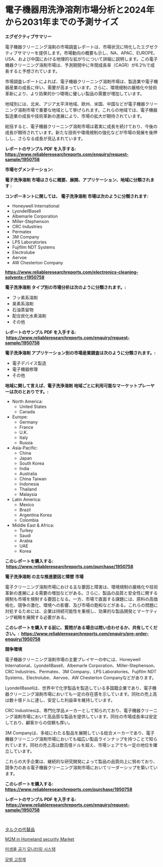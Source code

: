 <p><h1>電子機器用洗浄溶剤市場分析と2024年から2031年までの予測サイズ</h1></p><p><strong>エグゼクティブサマリー</strong></p>
<p><p>電子機器クリーニング溶剤の市場調査レポートは、市場状況に特化したエグゼクティブサマリーを提供します。市場動向の概要も示し、NA、APAC、EUROPE、USA、および中国における地理的な拡がりについて詳細に説明します。この電子機器クリーニング溶剤市場は、予測期間中に年間成長率（CAGR）が6.2％で成長すると予想されています。</p><p>市場調査レポートによれば、電子機器クリーニング溶剤市場は、製造業や電子機器産業の成長に伴い、需要が高まっています。さらに、環境規制の厳格化や技術革新により、より効果的かつ環境に優しい製品の需要が増加しています。</p><p>地域別には、北米、アジア太平洋地域、欧州、米国、中国などが電子機器クリーニング溶剤市場で重要な地域として挙げられます。これらの地域では、電子機器製造業の成長や技術革新の進展により、市場の拡大が期待されています。</p><p>総括すると、電子機器クリーニング溶剤市場は着実に成長を続けており、今後の成長が期待されています。新たな技術や環境規制の強化などが市場の発展を後押しし、さらなる成長が見込まれています。</p></p>
<p><strong>レポートのサンプル PDF を入手する: <a href="https://www.reliableresearchreports.com/enquiry/request-sample/1950758">https://www.reliableresearchreports.com/enquiry/request-sample/1950758</a></strong></p>
<p><strong>市場セグメンテーション:</strong></p>
<p><strong> 電子洗浄溶剤 市場はさらに概要、展開、アプリケーション、地域に分類されます :</strong></p>
<p><strong>コンポーネントに関しては、 電子洗浄溶剤 市場は次のように分類されます: &nbsp;</strong></p>
<p><ul><li>Honeywell International</li><li>LyondellBasell</li><li>Albemarle Corporation</li><li>Miller-Stephenson</li><li>CRC Industries</li><li>Permatex</li><li>3M Company</li><li>LPS Laboratories</li><li>Fujifilm NDT Systems</li><li>Electrolube</li><li>Aervoe</li><li>AW Chesterton Company</li></ul></p>
<p><strong><a href="https://www.reliableresearchreports.com/electronics-cleaning-solvents-r1950758">https://www.reliableresearchreports.com/electronics-cleaning-solvents-r1950758</a></strong></p>
<p><strong> 電子洗浄溶剤 タイプ別の市場分析は次のように分類されます。:</strong></p>
<p><ul><li>フッ素系溶剤</li><li>臭素系溶剤</li><li>石油蒸留物</li><li>配合炭化水素溶剤</li><li>その他</li></ul></p>
<p><strong>レポートのサンプル PDF を入手する: &nbsp;<a href="https://www.reliableresearchreports.com/enquiry/request-sample/1950758">https://www.reliableresearchreports.com/enquiry/request-sample/1950758</a></strong></p>
<p><strong> 電子洗浄溶剤 アプリケーション別の市場産業調査は次のように分類されます。:</strong></p>
<p><ul><li>電子デバイス製造</li><li>電子機器修理</li><li>その他</li></ul></p>
<p><strong>地域に関して言えば、電子洗浄溶剤 地域ごとに利用可能なマーケットプレーヤーは次のとおりです。:</strong></p>
<p><ul>
    <li>
        North America:
        <ul>
            <li>United States</li>
            <li>Canada</li>
        </ul>
    </li>
    <li>
        Europe:
        <ul>
            <li>Germany</li>
            <li>France</li>
            <li>U.K.</li>
            <li>Italy</li>
            <li>Russia</li>
        </ul>
    </li>
    <li>
        Asia-Pacific:
        <ul>
            <li>China</li>
            <li>Japan</li>
            <li>South Korea</li>
            <li>India</li>
            <li>Australia</li>
            <li>China Taiwan</li>
            <li>Indonesia</li>
            <li>Thailand</li>
            <li>Malaysia</li>
        </ul>
    </li>
    <li>
        Latin America:
        <ul>
            <li>Mexico</li>
            <li>Brazil</li>
            <li>Argentina Korea</li>
            <li>Colombia</li>
        </ul>
    </li>
    <li>
        Middle East & Africa:
        <ul>
            <li>Turkey</li>
            <li>Saudi</li>
            <li>Arabia</li>
            <li>UAE</li>
            <li>Korea</li>
        </ul>
    </li>
    </ul></p>
<p><strong>このレポートを購入する: &nbsp;<a href="https://www.reliableresearchreports.com/purchase/1950758">https://www.reliableresearchreports.com/purchase/1950758</a></strong></p>
<p><strong>電子洗浄溶剤 の主な推進要因と障壁 市場</strong></p>
<p><p>電子クリーニング溶剤市場における主な要因と障害は、環境規制の厳格化や技術革新の進展による需要の増加などがある。さらに、製品の品質と安全性に関する規制も市場を規制する要因となる。一方、市場で直面する課題には、原料の高価格化、競争の激化、環境への影響、及び市場の飽和などがある。これらの問題に対処するためには、企業は持続可能性を重視し、効果的な製品開発とマーケティング戦略を展開する必要がある。</p></p>
<p><strong>このレポートを購入する前に、質問がある場合は問い合わせるか、共有してください。:&nbsp; <a href="https://www.reliableresearchreports.com/enquiry/pre-order-enquiry/1950758">https://www.reliableresearchreports.com/enquiry/pre-order-enquiry/1950758</a></strong></p>
<p><strong>競争環境</strong></p>
<p><p>電子機器クリーニング溶剤市場の主要プレイヤーの中には、Honeywell International、LyondellBasell、Albemarle Corporation、Miller-Stephenson、CRC Industries、Permatex、3M Company、LPS Laboratories、Fujifilm NDT Systems、Electrolube、Aervoe、AW Chesterton Companyなどがあります。</p><p>LyondellBasellは、世界中で化学製品を製造している多国籍企業であり、電子機器クリーニング溶剤市場においても一定の存在感を示しています。同社の売上高は数十億ドルに達し、安定した利益率を維持しています。</p><p>CRC Industriesは、専門化学品メーカーとして知られており、電子機器クリーニング溶剤市場において高品質な製品を提供しています。同社の市場成長率は安定しており、顧客からの信頼も厚い。</p><p>3M Companyは、多岐にわたる製品を展開している総合メーカーであり、電子機器クリーニング溶剤市場においても幅広い製品ラインナップを持つことで知られています。同社の売上高は数百億ドルを超え、市場シェアでも一定の地位を確立しています。</p><p>これらの大手企業は、継続的な研究開発によって製品の品質向上に努めており、競争力のある電子機器クリーニング溶剤市場においてリーダーシップを築いています。</p></p>
<p><strong>このレポートを購入する: &nbsp; <a href="https://www.reliableresearchreports.com/purchase/1950758">https://www.reliableresearchreports.com/purchase/1950758</a></strong></p>
<p><strong>レポートのサンプル PDF を入手する: &nbsp;<a href="https://www.reliableresearchreports.com/enquiry/request-sample/1950758">https://www.reliableresearchreports.com/enquiry/request-sample/1950758</a></strong><strong></strong></p>
<p>&nbsp;</p>
<p><p><a href="https://github.com/NashBeahan2023/Market-Research-Report-List-1/blob/main/285813120443.md">タルクの代替品</a></p><p><a href="https://github.com/kathiaseamanalvaradovlprc2h/Market-Research-Report-List-1/blob/main/m2m-in-homeland-security-market.md">M2M in Homeland security Market</a></p><p><a href="https://github.com/royErdmtyan906778/Market-Research-Report-List-1/blob/main/430226218792.md">미생물 공기 모니터링 시스템</a></p><p><a href="https://github.com/Maeennan456456/Market-Research-Report-List-1/blob/main/482422218791.md">모발 고정제</a></p></p>